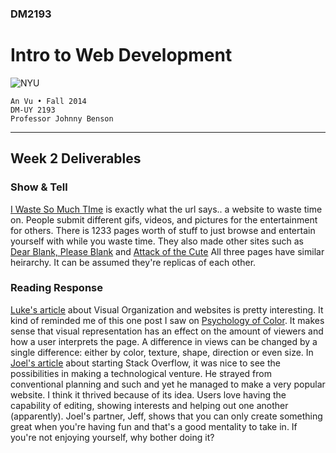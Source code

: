 ### DM2193

# Intro to Web Development

![NYU](http://j-hnnybens-n.com/capture/imami.png)

    An Vu • Fall 2014
    DM-UY 2193
    Professor Johnny Benson

---

## Week 2 Deliverables

### Show & Tell
[I Waste So Much TIme](http://iwastesomuchtime.com/) is exactly what the url says.. a website to waste time on. People submit different gifs, videos, and pictures for the entertainment for others. There is 1233 pages worth of stuff to just browse and entertain yourself with while you waste time. They also made other sites such as [Dear Blank, Please Blank](http://dearblankpleaseblank.com/) and [Attack of the Cute](http://attackofthecute.com) All three pages have similar heirarchy. It can be assumed they're replicas of each other.

### Reading Response
[Luke's article](http://www.lukew.com/ff/entry.asp?981) about Visual Organization and websites is pretty interesting. It kind of reminded me of this one post I saw on [Psychology of Color](http://iwastesomuchtime.com/on/?i=50311). It makes sense that visual representation has an effect on the amount of viewers and how a user interprets the page. A difference in views can be changed by a single difference: either by color, texture, shape, direction or even size. 
In [Joel's article](http://www.inc.com/magazine/20081101/how-hard-could-it-be-the-unproven-path.html) about starting Stack Overflow, it was nice to see the possibilities in making a technological venture. He strayed from conventional planning and such and yet he managed to make a very popular website. I think it thrived because of its idea. Users love having the capability of editing, showing interests and helping out one another (apparently). Joel's partner, Jeff, shows that you can only create something great when you're having fun and that's a good mentality to take in. If you're not enjoying yourself, why bother doing it? 